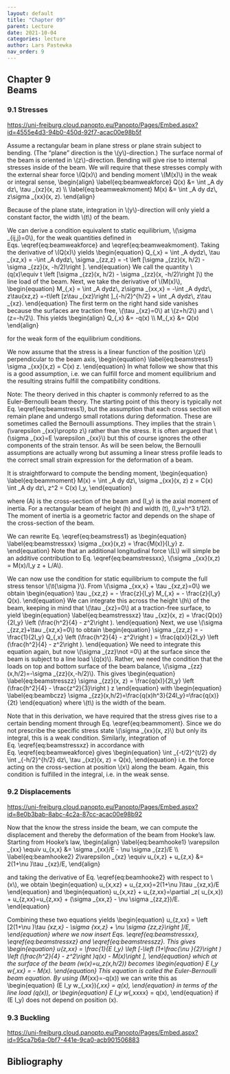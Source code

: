 ```yaml
---
layout: default
title: "Chapter 09"
parent: Lecture
date: 2021-10-04
categories: lecture
author: Lars Pastewka
nav_order: 9
---
```



<h2 class='chapterHead'><span class='titlemark'>Chapter 9</span><br /><a id='x1-10009'></a>Beams</h2>
<h3 class='sectionHead'><span class='titlemark'>9.1 </span> <a id='x1-20009.1'></a>Stresses</h3>
<!-- l. 5 --><p class='noindent'><a class='url' href='https://uni-freiburg.cloud.panopto.eu/Panopto/Pages/Embed.aspx?id=4555e4d3-94b0-450d-92f7-acac00e98b5f'><span class='cmtt-12'>https://uni-freiburg.cloud.panopto.eu/Panopto/Pages/Embed.aspx?id=4555e4d3-94b0-450d-92f7-acac00e98b5f</span></a>
</p><!-- l. 7 --><p class='indent'> Assume a rectangular beam in plane stress or plane strain subject to
bending. (The “plane” direction is the \(y\)-direction.) The surface normal of the
beam is oriented in \(z\)-direction. Bending will give rise to internal stresses
inside of the beam. We will require that these stresses comply with the
external shear force \(Q(x)\) and bending moment \(M(x)\) in the <span class='cmti-12'>weak </span>or integral sense, \begin{align} \label{eq:beamweakforce} Q(x) &amp;= \int _A dy dz\, \tau _{xz}(x, z) \\ \label{eq:beamweakmoment} M(x) &amp;= \int _A dy dz\, z\sigma _{xx}(x, z). \end{align}
</p><!-- l. 14 --><p class='indent'> Because of the plane state, integration in \(y\)-direction will only yield a constant
factor, the width \(t\) of the beam.
</p><!-- l. 16 --><p class='indent'> We can derive a condition equivalent to static equilibrium, \(\sigma _{ij,j}=0\), for
the weak quantities defined in Eqs. \eqref{eq:beamweakforce} and
\eqref{eq:beamweakmoment}. Taking the derivative of \(Q(x)\) yields \begin{equation} Q_{,x} = \int _A dydz\, \tau _{xz,x} = -\int _A dydz\, \sigma _{zz,z} = -t \left [\sigma _{zz}(x, h/2) - \sigma _{zz}(x, -h/2)\right ]. \end{equation}
We call the quantity \(q(x)\equiv t \left [\sigma _{zz}(x, h/2) - \sigma _{zz}(x, -h/2)\right ]\) the line load of the beam. Next, we take the derivative of \(M(x)\),
\begin{equation} M_{,x} = \int _A dydz\, z\sigma _{xx,x} = -\int _A dydz\, z\tau{xz,z} =-t\left [z\tau _{xz}\right ]_{-h/2}^{h/2} + \int _A dydz\, z\tau _{xz}. \end{equation}
The first term on the right hand side vanishes because the surfaces are traction
free, \(\tau _{xz}=0\) at \(z=h/2\) and \(z=-h/2\). This yields \begin{align} Q_{,x} &amp;= -q(x) \\ M_{,x} &amp;= Q(x) \end{align}
</p><!-- l. 34 --><p class='indent'> for the weak form of the equilibrium conditions.
</p><!-- l. 36 --><p class='indent'> We now <span class='cmti-12'>assume </span>that the stress is a linear function of the position \(z\)
perpendicular to the beam axis, \begin{equation} \label{eq:beamstress1} \sigma _{xx}(x,z) = C(x) z. \end{equation}
In what follow we show that this is a good assumption, i.e. we can fulfill force and
moment equilibrium and the resulting strains fulfill the compatibility
conditions.
</p>
<div class='framedenv' id='shaded*-1'>
<!-- l. 43 --><p class='noindent'><span class='underline'><span class='cmbx-12'>Note:</span></span> The theory derived in this chapter is commonly referred to as the
<span class='cmti-12'>Euler-Bernoulli beam theory</span>. The starting point of this theory is typically not
Eq. \eqref{eq:beamstress1}, but the assumption that each cross section will
remain plane and undergo small rotations during deformation. These are
sometimes called the <span class='cmti-12'>Bernoulli assumptions</span>. They implies that the strain \(\varepsilon _{xx}\propto z\) rather
than the stress. It is often argued that \(\sigma _{xx}=E \varepsilon _{xx}\) but this of course ignores the other
components of the strain tensor. As will be seen below, the Bernoulli
assumptions are actually wrong but assuming a linear stress profile leads
to the correct small strain expression for the deformation of a beam. </p></div>



<!-- l. 47 --><p class='indent'> It is straightforward to compute the bending moment, \begin{equation} \label{eq:beammoment} M(x) = \int _A dy dz\, \sigma _{xx}(x, z) z = C(x) \int _A dy dz\, z^2 = C(x) I_y, \end{equation}
where \(A\) is the cross-section of the beam and \(I_y\) is the <span class='cmti-12'>axial moment of inertia</span>. For a
rectangular beam of height \(h\) and width \(t\), \(I_y=h^3 t/12\). The moment of inertia is a
geometric factor and depends on the shape of the cross-section of the
beam.
</p><!-- l. 54 --><p class='indent'> We can rewrite Eq. \eqref{eq:beamstress1} as \begin{equation} \label{eq:beamstressxx} \sigma _{xx}(x,z) = \frac{M(x)}{I_y} z. \end{equation}
Note that an additional longitudinal force \(L\) will simple be an additive contribution
to Eq. \eqref{eq:beamstressxx}, \(\sigma _{xx}(x,z) = M(x)/I_y z + L/A\).
</p><!-- l. 61 --><p class='indent'> We can now use the condition for static equilibrium to compute the full stress
tensor \(\t{\sigma }\). From \(\sigma _{xx,x} + \tau _{xz,z}=0\) we obtain \begin{equation} \tau _{xz,z} = - \frac{z}{I_y} M_{,x} = - \frac{z}{I_y} Q(x). \end{equation}
We can integrate this across the height \(h\) of the beam, keeping in mind that \(\tau _{xz}=0\) at a
traction-free surface, to yield \begin{equation} \label{eq:beamstressxz} \tau _{xz}(x, z) = \frac{Q(x)}{2I_y} \left (\frac{h^2}{4} - z^2\right ). \end{equation}
Next, we use \(\sigma _{zz,z}+\tau _{xz,x}=0\) to obtain \begin{equation} \sigma _{zz,z} = - \frac{1}{2I_y} Q_{,x} \left (\frac{h^2}{4} - z^2\right ) = \frac{q(x)}{2I_y} \left (\frac{h^2}{4} - z^2\right ). \end{equation}
We need to integrate this equation again, but now \(\sigma _{zz}\not =0\) at the surface since
the beam is subject to a line load \(q(x)\). Rather, we need the condition that
the loads on top and bottom surface of the beam balance, \(\sigma _{zz}(x,h/2)=-\sigma _{zz}(x,-h/2)\). This gives
\begin{equation} \label{eq:beamstresszz} \sigma _{zz}(x, z) = \frac{q(x)}{2I_y} \left (\frac{h^2}{4} - \frac{z^2}{3}\right ) z \end{equation}
with \begin{equation} \label{eq:beambczz} \sigma _{zz}(x,h/2)=\frac{q(x)h^3}{24I_y}=\frac{q(x)}{2t} \end{equation}
where \(t\) is the width of the beam.
</p><!-- l. 98 --><p class='indent'> Note that in this derivation, we have required that the stress gives rise to a
certain bending moment through Eq. \eqref{eq:beammoment}. Since we do not
prescribe the specific stress state \(\sigma _{xx}(x, z)\) but only its integral, this is a <span class='cmti-12'>weak </span>condition.
Similarly, integration of Eq. \eqref{eq:beamstressxz} in accordance with
Eq. \eqref{eq:beamweakforce} gives \begin{equation} \int _{-t/2}^{t/2} dy \int _{-h/2}^{h/2} dz\, \tau _{xz}(x, z) = Q(x), \end{equation}
i.e. the force acting on the cross-section at position \(x\) along the beam. Again, this
condition is fulfilled in the integral, i.e. in the weak sense.
</p><!-- l. 106 --><p class='noindent'>
</p>
<h3 class='sectionHead'><span class='titlemark'>9.2 </span> <a id='x1-30009.2'></a>Displacements</h3>
<!-- l. 108 --><p class='noindent'><a class='url' href='https://uni-freiburg.cloud.panopto.eu/Panopto/Pages/Embed.aspx?id=8e0b3bab-8abc-4c2a-87cc-acac00e98b92'><span class='cmtt-12'>https://uni-freiburg.cloud.panopto.eu/Panopto/Pages/Embed.aspx?id=8e0b3bab-8abc-4c2a-87cc-acac00e98b92</span></a>
</p><!-- l. 110 --><p class='indent'> Now that the know the stress inside the beam, we can compute the
displacement and thereby the deformation of the beam from Hooke’s law. Starting
from Hooke’s law, \begin{align} \label{eq:beamhooke1} \varepsilon _{xx} \equiv u_{x,x} &amp;= \sigma _{xx}/E - \nu \sigma _{zz}/E \\ \label{eq:beamhooke2} 2\varepsilon _{xz} \equiv u_{x,z} + u_{z,x} &amp;= 2(1+\nu )\tau _{xz}/E, \end{align}
</p><!-- l. 117 --><p class='indent'> and taking the derivative of Eq. \eqref{eq:beamhooke2} with respect to \(x\), we
obtain \begin{equation} u_{x,xz} + u_{z,xx}=2(1+\nu )\tau _{xz,x}/E \end{equation}
and \begin{equation} u_{x,xz} + u_{z,xx}=\partial _z( u_{x,x}) + u_{z,xx}=u_{z,xx} + (\sigma _{xx,z} - \nu \sigma _{zz,z})/E. \end{equation}



Combining these two equations yields \begin{equation} u_{z,xx} = \left [2(1+\nu )\tau _{xz,x} - \sigma _{xx,z} + \nu \sigma _{zz,z}\right ]/E, \end{equation}
where we now insert Eqs. \eqref{eq:beamstressxx}, \eqref{eq:beamstressxz} and
\eqref{eq:beamstresszz}. This gives \begin{equation} u_{z,xx} = \frac{1}{E I_y} \left [-\left (1+\frac{\nu }{2}\right ) \left (\frac{h^2}{4} - z^2\right )q(x) - M(x)\right ], \end{equation}
which at the surface of the beam \(w(x)=u_z(x,h/2)\) becomes \begin{equation} E I_y w_{,xx} = - M(x). \end{equation}
This equation is called the <span class='cmti-12'>Euler-Bernoulli beam equation</span>. By using \(M_{xx}=-q(x)\) we can write
this as \begin{equation} (E I_y w_{,xx})_{,xx} = q(x), \end{equation}
in terms of the line load \(q(x)\), or \begin{equation} E I_y w_{,xxxx} = q(x), \end{equation}
if \(E I_y\) does not depend on position \(x\).
</p><!-- l. 148 --><p class='noindent'>
</p>
<h3 class='sectionHead'><span class='titlemark'>9.3 </span> <a id='x1-40009.3'></a>Buckling</h3>
<!-- l. 150 --><p class='noindent'><a class='url' href='https://uni-freiburg.cloud.panopto.eu/Panopto/Pages/Embed.aspx?id=95ca7b6a-0bf7-441e-9ca0-acb901506883'><span class='cmtt-12'>https://uni-freiburg.cloud.panopto.eu/Panopto/Pages/Embed.aspx?id=95ca7b6a-0bf7-441e-9ca0-acb901506883</span></a>



</p>
<h2 class='likechapterHead'><a id='x1-50009.3'></a>Bibliography</h2>

